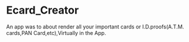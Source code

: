 # Ecard_Creator
An app was to about render  all your important cards or I.D.proofs(A.T.M. cards,PAN Card,etc),Virtually in the App.
